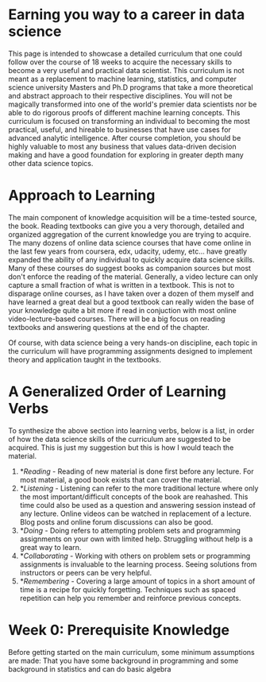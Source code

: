 # Earning you way to a career in data science
This page is intended to showcase a detailed curriculum that one could follow over the course of 18 weeks to acquire the necessary skills to become a very useful and practical data scientist. This curriculum is not meant as a replacement to machine learning, statistics, and computer science university Masters and Ph.D programs that take a more theoretical and abstract approach to their respective disciplines. You will not be magically transformed into one of the world's premier data scientists nor be able to do rigorous proofs of different machine learning concepts. This curriculum is focused on transforming an individual to becoming the most practical, useful, and hireable to businesses that have use cases for advanced analytic intelligence. After course completion, you should be highly valuable to most any business that values data-driven decision making and have a good foundation for exploring in greater depth many other data science topics. 

# Approach to Learning
The main component of knowledge acquisition will be a time-tested source, the book. Reading textbooks can give you a very thorough, detailed and organized aggregation of the current knowledge you are trying to acquire. The many dozens of online data science courses that have come online in the last few years from coursera, edx, udacity, udemy, etc... have greatly expanded the ability of any individual to quickly acquire data science skills. Many of these courses do suggest books as companion sources but most don't enforce the reading of the material. Generally, a video lecture can only capture a small fraction of what is written in a textbook. This is not to disparage online courses, as I have taken over a dozen of them myself and have learned a great deal but a good textbook can really widen the base of your knowledge quite a bit more if read in conjuction with most online video-lecture-based courses. There will be a big focus on reading textbooks and answering questions at the end of the chapter.

Of course, with data science being a very hands-on discipline, each topic in the curriculum will have programming assignments designed to implement theory and application taught in the textbooks.

# A Generalized Order of Learning Verbs
To synthesize the above section into learning verbs, below is a list, in order of how the data science skills of the curriculum are suggested to be acquired. This is just my suggestion but this is how I would teach the material. 
1. **Reading* - Reading of new material is done first before any lecture. For most material, a good book exists that can cover the material.  
2. **Listening* - Listening can refer to the more traditional lecture where only the most important/difficult concepts of the book are reahashed. This time could also be used as a question and answering session instead of any lecture. Online videos can be watched in replacement of a lecture. Blog posts and online forum discussions can also be good.  
3. **Doing* - Doing refers to attempting problem sets and programming assignments on your own with limited help. Struggling without help is a great way to learn.  
4. **Collaborating* - Working with others on problem sets or programming assignments is invaluable to the learning process. Seeing solutions from instructors or peers can be very helpful.  
5. **Remembering* - Covering a large amount of topics in a short amount of time is a recipe for quickly forgetting. Techniques such as spaced repetition can help you remember and reinforce previous concepts.  

# Week 0: Prerequisite Knowledge
Before getting started on the main curriculum, some minimum assumptions are made: That you have some background in programming and some background in statistics and can do basic algebra